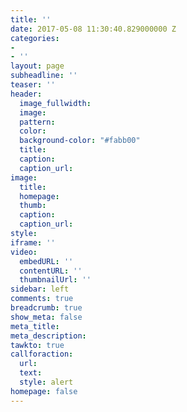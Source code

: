 ```yaml
---
title: ''
date: 2017-05-08 11:30:40.829000000 Z
categories:
-
- ''
layout: page
subheadline: ''
teaser: ''
header:
  image_fullwidth:
  image:
  pattern:
  color:
  background-color: "#fabb00"
  title:
  caption:
  caption_url:
image:
  title:
  homepage:
  thumb:
  caption:
  caption_url:
style:
iframe: ''
video:
  embedURL: ''
  contentURL: ''
  thumbnailUrl: ''
sidebar: left
comments: true
breadcrumb: true
show_meta: false
meta_title:
meta_description:
tawkto: true
callforaction:
  url:
  text:
  style: alert
homepage: false
---
```

